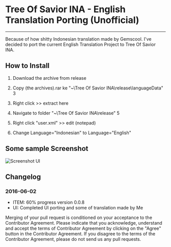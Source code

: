 # Tree Of Savior INA - English Translation Porting (Unofficial)
----
Because of how shitty Indonesian translation made by Gemscool. I've decided to port the current English Translation Project to Tree Of Savior INA.

## How to Install
1. Download the archive from release
2. Copy (the archives).rar ke "~\Tree Of Savior INA\release\languageData"
3
3. Right click >> extract here

4. Navigate to folder "~\Tree Of Savior INA\release"
5
5. Right click "user.xml" >> edit (notepad)

6. Change Language="Indonesian" to Language="English"

## Some sample Screenshot
![Screenshot UI](http://i.imgur.com/lE94lBy.jpg)

## Changelog
### 2016-06-02
- ITEM: 60% progress
version 0.0.8
- UI: Completed UI porting and some of translation made by Me


Merging of your pull request is conditioned on your acceptance to the Contributor Agreement.
Please indicate that you acknowledge, understand and accept the terms of Contributor Agreement by clicking on the "Agree" button in the Contributor Agreement.
If you disagree to the terms of the Contributor Agreement, please do not send us any pull requests.
